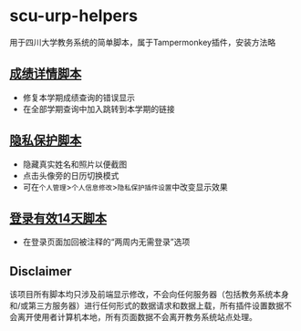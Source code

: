 # scu-urp-helpers
用于四川大学教务系统的简单脚本，属于Tampermonkey插件，安装方法略

## [成绩详情脚本](/scu-urp-scorehelper.user.js)
* 修复本学期成绩查询的错误显示
* 在全部学期查询中加入跳转到本学期的链接

## [隐私保护脚本](/scu-urp-privacyholder.user.js)
* 隐藏真实姓名和照片以便截图
* 点击头像旁的日历切换模式
* 可在`个人管理`>`个人信息修改`>`隐私保护插件设置`中改变显示效果

## [登录有效14天脚本](/scu-urp-loginfor14d.user.js)
* 在登录页面加回被注释的“两周内无需登录”选项

## Disclaimer 
该项目所有脚本均只涉及前端显示修改，不会向任何服务器（包括教务系统本身和/或第三方服务器）进行任何形式的数据请求和数据上载，所有插件设置数据不会离开使用者计算机本地，所有页面数据不会离开教务系统站点处理。
